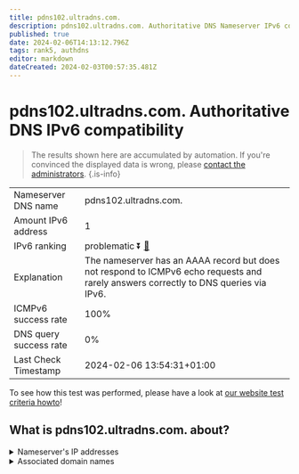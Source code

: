 ```yaml
---
title: pdns102.ultradns.com.
description: pdns102.ultradns.com. Authoritative DNS Nameserver IPv6 compatibility
published: true
date: 2024-02-06T14:13:12.796Z
tags: rank5, authdns
editor: markdown
dateCreated: 2024-02-03T00:57:35.481Z
---
```


# pdns102.ultradns.com. Authoritative DNS IPv6 compatibility

> The results shown here are accumulated by automation. If you're convinced the displayed data is wrong, please [contact the administrators](/howto/chat). 
{.is-info}




|   |   |
| - | - |
| Nameserver DNS name | pdns102.ultradns.com.
| Amount IPv6 address | 1
| IPv6 ranking | problematic :arrow_double_down: [🔗](/howto/ranking) |
| Explanation | The nameserver has an AAAA record but does not respond to ICMPv6 echo requests and rarely answers correctly to DNS queries via IPv6. |
| ICMPv6 success rate | 100%|
| DNS query success rate | 0% |
| Last Check Timestamp | 2024-02-06 13:54:31+01:00 |

To see how this test was performed, please have a look at [our website test criteria howto](/howto/testcriteria/authdns)!


## What is pdns102.ultradns.com. about?




<details>
<summary>Nameserver's IP addresses</summary>

2001:502:f3ff::8a

</details>



<details>
<summary>Associated domain names</summary>

www.toyota.com

</details>
